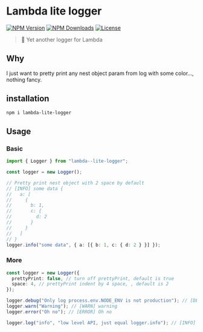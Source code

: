 # Lambda lite logger

[![NPM Version](https://img.shields.io/npm/v/lambda-lite-logger.svg?style=for-the-badge)](https://www.npmjs.com/package/lambda-lite-logger)
[![NPM Downloads](https://img.shields.io/npm/dt/lambda-lite-logger.svg?style=for-the-badge)](https://www.npmjs.com/package/lambda-lite-logger)
[![License](https://img.shields.io/github/license/EastSun5566/lambda-lite-logger.svg?style=for-the-badge)](https://github.com/EastSun5566/lambda-lite-logger/blob/main/LICENSE)

> 📝 Yet another logger for Lambda

## Why

I just want to pretty print any nest object param from log with some color..., nothing fancy.

## installation

```sh
npm i lambda-lite-logger
```

## Usage

### Basic

```ts
import { Logger } from "lambda--lite-logger";

const logger = new Logger();

// Pretty print nest object with 2 space by default
// [INFO] some data {
//   a: [
//     {
//       b: 1,
//       c: {
//         d: 2
//       }
//     }
//   ]
// }
logger.info("some data", { a: [{ b: 1, c: { d: 2 } }] });
```

### More

```ts
const logger = new Logger({
  prettyPrint: false, // turn off prettyPrint, default is true
  space: 4, // prettyPrint indent by 4 space, , default is 2
});

logger.debug("Only log process.env.NODE_ENV is not production"); // [DEBUG] ...
logger.warn("Warning"); // [WARN] warning
logger.error("Oh no"); // [ERROR] Oh no

logger.log("info", "low level API, just equal logger.info"); // [INFO] ...
```
